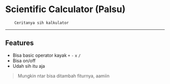 # Scientific Calculator (Palsu)

        Ceritanya sih kalkulator

---
## Features

- Bisa basic operator kayak `+` `-` `x` `/`
- Bisa on/off
- Udah sih itu aja

> Mungkin ntar bisa ditambah fiturnya, aamiin